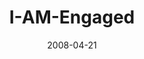 ---
layout: music 
title: "I-AM-Engaged"
series: "I AM..."
date: 2008-04-21 
description: ""
audio: "http://s3.amazonaws.com/crossroadsaudiomessages/I_AM_2__04-13-08_Mingo_webaudio.mp3"
audio-duration: "41:22"
src: "http://www.crossroads.net/players/media/mediumHz/I-AM-293x380.gif"
---